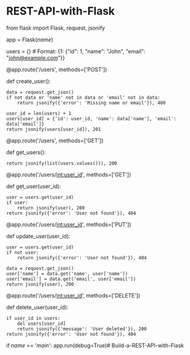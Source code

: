 # REST-API-with-Flask

from flask import Flask, request, jsonify

app = Flask(_name_)

users = {}  # Format: {1: {"id": 1, "name": "John", "email": "john@example.com"}}

@app.route('/users', methods=['POST'])

def create_user():

    data = request.get_json()
    if not data or 'name' not in data or 'email' not in data:
        return jsonify({'error': 'Missing name or email'}), 400

    user_id = len(users) + 1
    users[user_id] = {'id': user_id, 'name': data['name'], 'email': data['email']}
    return jsonify(users[user_id]), 201
    
@app.route('/users', methods=['GET'])

def get_users():

    return jsonify(list(users.values())), 200

@app.route('/users/<int:user_id>', methods=['GET'])

def get_user(user_id):

    user = users.get(user_id)
    if user:
        return jsonify(user), 200
    return jsonify({'error': 'User not found'}), 404


@app.route('/users/<int:user_id>', methods=['PUT'])

def update_user(user_id):

    user = users.get(user_id)
    if not user:
        return jsonify({'error': 'User not found'}), 404

    data = request.get_json()
    user['name'] = data.get('name', user['name'])
    user['email'] = data.get('email', user['email'])
    return jsonify(user), 200

@app.route('/users/<int:user_id>', methods=['DELETE'])

def delete_user(user_id):

    if user_id in users:
        del users[user_id]
        return jsonify({'message': 'User deleted'}), 200
    return jsonify({'error': 'User not found'}), 404

if _name_ == '_main_':
    app.run(debug=True)# Build-a-REST-API-with-Flask
